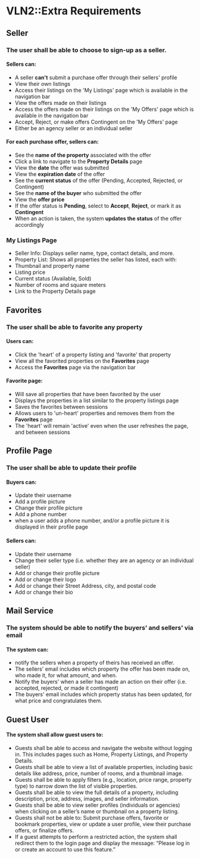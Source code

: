 # VLN2::Extra Requirements 

## Seller
### The user shall be able to choose to sign-up as a seller.
#### Sellers can:
- A seller **can't** submit a purchase offer through their sellers' profile
- View their own listings 
- Access their listings on the 'My Listings' page which is available in the navigation bar
- View the offers made on their listings
- Access the offers made on their listings on the 'My Offers' page which is available in the navigation bar
- Accept, Reject, or make offers Contingent on the 'My Offers' page
- Either be an agency seller or an individual seller

#### For each purchase offer, sellers can:
- See the **name of the property** associated with the offer
- Click a link to navigate to the **Property Details** page
- View the **date** the offer was submitted
- View the **expiration date** of the offer
- See the **current status** of the offer (Pending, Accepted, Rejected, or Contingent)
- See the **name of the buyer** who submitted the offer
- View the **offer price**
- If the offer status is **Pending**, select to **Accept**, **Reject**, or mark it as **Contingent**
- When an action is taken, the system **updates the status** of the offer accordingly

### My Listings Page
- Seller Info: Displays seller name, type, contact details, and more.
- Property List: Shows all properties the seller has listed, each with:
- Thumbnail and property name
- Listing price
- Current status (Available, Sold)
- Number of rooms and square meters
- Link to the Property Details page

## Favorites
### The user shall be able to favorite any property
#### Users can:
- Click the 'heart' of a property listing and 'favorite' that property
- View all the favorited properties on the **Favorites** page
- Access the **Favorites** page via the navigation bar

#### Favorite page:
- Will save all properties that have been favorited by the user
- Displays the properties in a list similar to the property listings page
- Saves the favorites between sessions
- Allows users to 'un-heart' properties and removes them from the **Favorites** page
- The 'heart' will remain 'active' even when the user refreshes the page, and between sessions

## Profile Page 
### The user shall be able to update their profile
#### Buyers can:
- Update their username
- Add a profile picture
- Change their profile picture
- Add a phone number
- when a user adds a phone number, and/or a profile picture it is displayed in their profile page

#### Sellers can:
- Update their username
- Change their seller type (i.e. whether they are an agency or an individual seller)
- Add or change their profile picture
- Add or change their logo
- Add or change their Street Address, city, and postal code
- Add or change their bio

## Mail Service
### The system should be able to notify the buyers' and sellers' via email
#### The system can:
- notify the sellers when a property of theirs has received an offer.
- The sellers' email includes which property the offer has been made on, who made it, for what amount, and when.
- Notify the buyers' when a seller has made an action on their offer (i.e. accepted, rejected, or made it contingent)
- The buyers' email includes which property status has been updated, for what price and congratulates them.

## Guest User
#### The system shall allow guest users to:
- Guests shall be able to access and navigate the website without logging in. This includes pages such as Home, Property Listings, and Property Details.
- Guests shall be able to view a list of available properties, including basic details like address, price, number of rooms, and a thumbnail image.
- Guests shall be able to apply filters (e.g., location, price range, property type) to narrow down the list of visible properties.
- Guests shall be able to view the full details of a property, including description, price, address, images, and seller information.
- Guests shall be able to view seller profiles (individuals or agencies) when clicking on a seller’s name or thumbnail on a property listing.
- Guests shall not be able to: Submit purchase offers, favorite or bookmark properties, view or update a user profile, view their purchase offers, or finalize offers.
- If a guest attempts to perform a restricted action, the system shall redirect them to the login page and display the message: “Please log in or create an account to use this feature.”






